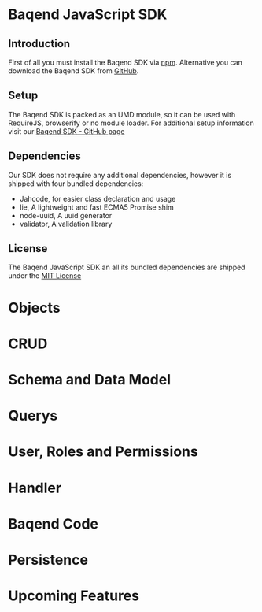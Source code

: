 # Baqend JavaScript SDK

## Introduction

First of all you must install the Baqend SDK via [npm](https://www.npmjs.com/package/baqend). Alternative you can
download the Baqend SDK from [GitHub](https://github.com/Baqend/js-sdk/releases).

## Setup

The Baqend SDK is packed as an UMD module, so it can be used with RequireJS, browserify or no module loader.
For additional setup information visit our [Baqend SDK - GitHub page](https://github.com/Baqend/js-sdk/blob/master/README.md)

## Dependencies

Our SDK does not require any additional dependencies, however it is shipped with four bundled dependencies:

- Jahcode, for easier class declaration and usage
- lie, A lightweight and fast ECMA5 Promise shim
- node-uuid, A uuid generator
- validator, A validation library

## License

The Baqend JavaScript SDK an all its bundled dependencies are shipped under the
[MIT License](https://github.com/Baqend/js-sdk/blob/master/LICENSE.md)

# Objects

# CRUD

# Schema and Data Model

# Querys

# User, Roles and Permissions

# Handler

# Baqend Code

# Persistence

# Upcoming Features

